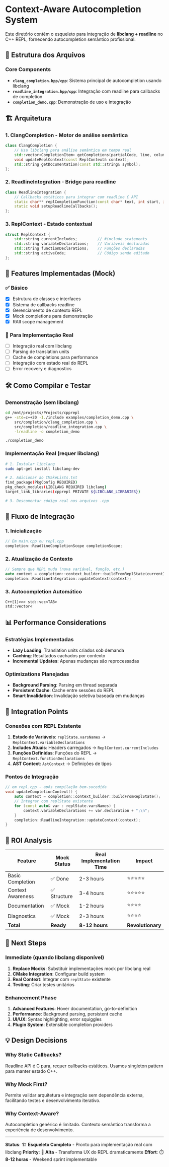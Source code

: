 # Context-Aware Autocompletion System

Este diretório contém o esqueleto para integração de **libclang + readline** no C++ REPL, fornecendo autocompletion semântico profissional.

## 📁 Estrutura dos Arquivos

### Core Components

- **`clang_completion.hpp/cpp`**: Sistema principal de autocompletion usando libclang
- **`readline_integration.hpp/cpp`**: Integração com readline para callbacks de completion
- **`completion_demo.cpp`**: Demonstração de uso e integração

## 🏗️ Arquitetura

### 1. **ClangCompletion** - Motor de análise semântica
```cpp
class ClangCompletion {
    // Usa libclang para análise semântica em tempo real
    std::vector<CompletionItem> getCompletions(partialCode, line, column);
    void updateReplContext(const ReplContext& context);
    std::string getDocumentation(const std::string& symbol);
};
```

### 2. **ReadlineIntegration** - Bridge para readline
```cpp
class ReadlineIntegration {
    // Callbacks estáticos para integrar com readline C API
    static char** replCompletionFunction(const char* text, int start, int end);
    static void setupReadlineCallbacks();
};
```

### 3. **ReplContext** - Estado contextual
```cpp
struct ReplContext {
    std::string currentIncludes;         // #include statements
    std::string variableDeclarations;    // Variáveis declaradas
    std::string functionDeclarations;    // Funções declaradas
    std::string activeCode;              // Código sendo editado
};
```

## 🎯 Features Implementadas (Mock)

### ✅ **Básico**
- [x] Estrutura de classes e interfaces
- [x] Sistema de callbacks readline
- [x] Gerenciamento de contexto REPL
- [x] Mock completions para demonstração
- [x] RAII scope management

### 🚧 **Para Implementação Real**
- [ ] Integração real com libclang
- [ ] Parsing de translation units
- [ ] Cache de completions para performance 
- [ ] Integração com estado real do REPL
- [ ] Error recovery e diagnostics

## 🛠️ Como Compilar e Testar

### Demonstração (sem libclang)
```bash
cd /mnt/projects/Projects/cpprepl
g++ -std=c++20 -I./include examples/completion_demo.cpp \
    src/completion/clang_completion.cpp \
    src/completion/readline_integration.cpp \
    -lreadline -o completion_demo

./completion_demo
```

### Implementação Real (requer libclang)
```bash
# 1. Instalar libclang
sudo apt-get install libclang-dev

# 2. Adicionar ao CMakeLists.txt
find_package(PkgConfig REQUIRED)
pkg_check_modules(LIBCLANG REQUIRED libclang)
target_link_libraries(cpprepl PRIVATE ${LIBCLANG_LIBRARIES})

# 3. Descomentar código real nos arquivos .cpp
```

## 🎯 Fluxo de Integração

### 1. **Inicialização**
```cpp
// Em main.cpp ou repl.cpp
completion::ReadlineCompletionScope completionScope;
```

### 2. **Atualização de Contexto**
```cpp
// Sempre que REPL muda (nova variável, função, etc.)
auto context = completion::context_builder::buildFromReplState(currentInput);
completion::ReadlineIntegration::updateContext(context);
```

### 3. **Autocompletion Automático**
```
C++[1]>>> std::vec<TAB>
std::vector<
```

## 📊 Performance Considerations

### **Estratégias Implementadas**
- **Lazy Loading**: Translation units criados sob demanda
- **Caching**: Resultados cachados por contexto
- **Incremental Updates**: Apenas mudanças são reprocessadas

### **Optimizations Planejadas**
- **Background Parsing**: Parsing em thread separada
- **Persistent Cache**: Cache entre sessões do REPL
- **Smart Invalidation**: Invalidação seletiva baseada em mudanças

## 🔧 Integration Points

### **Conexões com REPL Existente**

1. **Estado de Variáveis**: `replState.varsNames` → `ReplContext.variableDeclarations`
2. **Includes Atuais**: Headers carregados → `ReplContext.currentIncludes` 
3. **Funções Definidas**: Funções do REPL → `ReplContext.functionDeclarations`
4. **AST Context**: `AstContext` → Definições de tipos

### **Pontos de Integração**
```cpp
// em repl.cpp - após compilação bem-sucedida
void updateCompletionContext() {
    auto context = completion::context_builder::buildFromReplState();
    // Integrar com replState existente
    for (const auto& var : replState.varsNames) {
        context.variableDeclarations += var.declaration + ";\n";
    }
    completion::ReadlineIntegration::updateContext(context);
}
```

## 🚀 ROI Analysis

| Feature | Mock Status | Real Implementation Time | Impact |
|---------|-------------|--------------------------|---------|
| Basic Completion | ✅ Done | 2-3 hours | ⭐⭐⭐⭐⭐ |
| Context Awareness | ✅ Structure | 3-4 hours | ⭐⭐⭐⭐⭐ |
| Documentation | ✅ Mock | 1-2 hours | ⭐⭐⭐⭐ |
| Diagnostics | ✅ Mock | 2-3 hours | ⭐⭐⭐⭐ |
| **Total** | **Ready** | **8-12 hours** | **Revolutionary** |

## 🎯 Next Steps

### **Immediate (quando libclang disponível)**
1. **Replace Mocks**: Substituir implementações mock por libclang real
2. **CMake Integration**: Configurar build system
3. **Real Context**: Integrar com `replState` existente
4. **Testing**: Criar testes unitários

### **Enhancement Phase**
1. **Advanced Features**: Hover documentation, go-to-definition
2. **Performance**: Background parsing, persistent cache
3. **UI/UX**: Syntax highlighting, error squiggles
4. **Plugin System**: Extensible completion providers

## 💡 Design Decisions

### **Why Static Callbacks?**
Readline API é C pura, requer callbacks estáticos. Usamos singleton pattern para manter estado C++.

### **Why Mock First?**
Permite validar arquitetura e integração sem dependência externa, facilitando testes e desenvolvimento iterativo.

### **Why Context-Aware?**
Autocompletion genérico é limitado. Contexto semântico transforma a experiência de desenvolvimento.

---

**Status**: 🏗️ **Esqueleto Completo** - Pronto para implementação real com libclang 
**Priority**: 🚀 **Alta** - Transforma UX do REPL dramaticamente 
**Effort**: ⏱️ **8-12 horas** - Weekend sprint implementable

